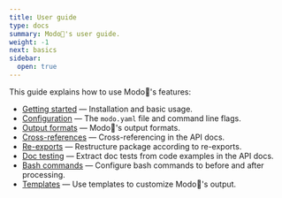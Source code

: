 ```yaml
---
title: User guide
type: docs
summary: Modo🧯's user guide.
weight: -1
next: basics
sidebar:
  open: true
---
```


This guide explains how to use Modo🧯's features:

- [Getting started](basics) &mdash; Installation and basic usage.
- [Configuration](config) &mdash; The `modo.yaml` file and command line flags.
- [Output formats](formats) &mdash; Modo🧯's output formats.
- [Cross-references](cross-refs) &mdash; Cross-referencing in the API docs.
- [Re-exports](re-exports) &mdash; Restructure package according to re-exports.
- [Doc testing](doctests) &mdash; Extract doc tests from code examples in the API docs.
- [Bash commands](bash) &mdash; Configure bash commands to before and after processing.
- [Templates](templates) &mdash; Use templates to customize Modo🧯's output.
